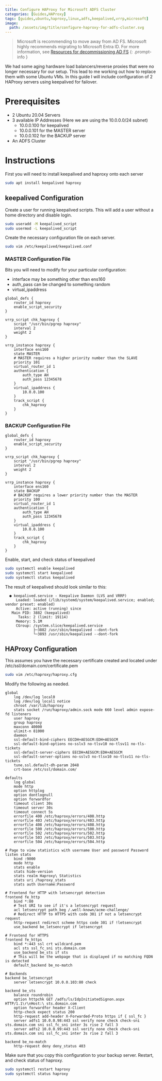 ```yaml
---
title: Configure HAProxy for Microsoft ADFS Cluster
categories: [Guides,HAProxy]
tags: [guides,ubuntu,haproxy,linux,adfs,keepalived,vrrp,microsoft]
image:
  path: /assets/img/title/configure-haproxy-for-adfs-cluster.svg
---
```


> Microsoft is recommending to move away from AD FS. Microsoft highly recommends migrating to Microsoft Entra ID. For more information, see [Resources for decommissioning AD FS](https://learn.microsoft.com/en-us/windows-server/identity/ad-fs/ad-fs-decommission)
{: .prompt-info }

We had some aging hardware load balancers/reverse proxies that were no longer necessary for our setup. This lead to me working out how to replace them with some Ubuntu VMs.
In this guide I will include configuration of 2 HAProxy servers using keepalived for failover.

# Prerequisites
- 2 Ubuntu 20.04 Servers
- 3 available IP Addresses (Here we are using the 10.0.0.0/24 subnet)
    - 10.0.0.100 for keepalived
    - 10.0.0.101 for the MASTER server
    - 10.0.0.102 for the BACKUP server
- An ADFS Cluster

# Instructions
First you will need to install keepalived and haproxy onto each server

```bash
sudo apt install keepalived haproxy
```

## keepalived Configuration
Create a user for running keepalived scripts. This will add a user without a home directory and disable login.

```bash
sudo useradd -M keepalived_script
sudo usermod -L keepalived_script
```

Create the necessary configuration file on each server.

```bash
sudo vim /etc/keepalived/keepalived.conf
```

### MASTER Configuration File
Bits you will need to modify for your particular configuration:
- interface may be something other than ens160
- auth_pass can be changed to something random
- virtual_ipaddress

```
global_defs {
    router_id haproxy
    enable_script_security
}

vrrp_script chk_haproxy {
    script "/usr/bin/pgrep haproxy"
    interval 2
    weight 2
}

vrrp_instance haproxy {
    interface ens160
    state MASTER
    # MASTER requires a higher priority number than the SLAVE
    priority 101
    virtual_router_id 1
    authentication {
        auth_type AH
        auth_pass 12345678
    }
    virtual_ipaddress {
        10.0.0.100
    }
    track_script {
        chk_haproxy
    }
}
```

### BACKUP Configuration File
```
global_defs {
    router_id haproxy
    enable_script_security
}

vrrp_script chk_haproxy {
    script "/usr/bin/pgrep haproxy"
    interval 2
    weight 2
}

vrrp_instance haproxy {
    interface ens160
    state BACKUP
    # BACKUP requires a lower priority number than the MASTER
    priority 100
    virtual_router_id 1
    authentication {
        auth_type AH
        auth_pass 12345678
    }
    virtual_ipaddress {
        10.0.0.100
    }
    track_script {
        chk_haproxy
    }
}
```

Enable, start, and check status of keepalived

```bash
sudo systemctl enable keepalived
sudo systemctl start keepalived
sudo systemctl status keepalived
```

The result of keepalived should look similar to this:
```
  ● keepalived.service - Keepalive Daemon (LVS and VRRP)
     Loaded: loaded (/lib/systemd/system/keepalived.service; enabled; vendor preset: enabled)
     Active: active (running) since
   Main PID: 3882 (keepalived)
      Tasks: 2 (limit: 19114)
     Memory: 5.1M
     CGroup: /system.slice/keepalived.service
             ├─3882 /usr/sbin/keepalived --dont-fork
             └─3893 /usr/sbin/keepalived --dont-fork
```

## HAProxy Configuration
This assumes you have the necessary certificate created and located under /etc/ssl/domain.com/certificate.pem

```bash
sudo vim /etc/haproxy/haproxy.cfg
```

Modify the following as needed.

```
global
    log /dev/log local0
    log /dev/log local1 notice
    chroot /var/lib/haproxy
    stats socket /run/haproxy/admin.sock mode 660 level admin expose-fd listeners
    user haproxy
    group haproxy
    maxconn 40000
    ulimit-n 81000
    daemon
    ssl-default-bind-ciphers EECDH+AESGCM:EDH+AESGCM
    ssl-default-bind-options no-sslv3 no-tlsv10 no-tlsv11 no-tls-tickets
    ssl-default-server-ciphers EECDH+AESGCM:EDH+AESGCM
    ssl-default-server-options no-sslv3 no-tlsv10 no-tlsv11 no-tls-tickets
    tune.ssl.default-dh-param 2048
    crt-base /etc/ssl/domain.com/

defaults
    log global
    mode http
    option httplog
    option dontlognull
    option forwardfor
    timeout client 30s
    timeout server 30s
    timeout connect 5s
    errorfile 400 /etc/haproxy/errors/400.http
    errorfile 403 /etc/haproxy/errors/403.http
    errorfile 408 /etc/haproxy/errors/408.http
    errorfile 500 /etc/haproxy/errors/500.http
    errorfile 502 /etc/haproxy/errors/502.http
    errorfile 503 /etc/haproxy/errors/503.http
    errorfile 504 /etc/haproxy/errors/504.http

# Page to view statistics with username User and password Password
listen stats
    bind :9000
    mode http
    stats enable
    stats hide-version
    stats realm Haproxy\ Statistics
    stats uri /haproxy_stats
    stats auth Username:Password

# Frontend for HTTP with letsencrypt detection
frontend fe_http
    bind *:80
    # Test URI to see if it's a letsencrypt request
    acl letsencrypt path_beg /.well-known/acme-challenge/
    # Redirect HTTP to HTTPS with code 301 if not a letsencrypt request
    http-request redirect scheme https code 301 if !letsencrypt
    use_backend be_letsencrypt if letsencrypt

# Frontend for HTTPS
frontend fe_https
    bind *:443 ssl crt wildcard.pem
    acl sts ssl_fc_sni sts.domain.com
    use_backend be_sts if sts
    # This will be the webpage that is displayed if no matching FQDN is detected
    default_backend be_no-match

# Backends
backend be_letsencrypt
    server letsencrypt 10.0.0.103:80 check

backend be_sts
    balance roundrobin
    option httpchk GET /adfs/ls/IdpInitiatedSignon.aspx HTTP/1.1\r\nHost:\ sts.domain.com
    option forwardfor header X-Client
    http-check expect status 200
    http-request add-header X-Forwarded-Proto https if { ssl_fc }
    server adfs1 10.0.0.98:443 ssl verify none check check-sni sts.domain.com sni ssl_fc_sni inter 3s rise 2 fall 3
    server adfs2 10.0.0.99:443 ssl verify none check check-sni sts.domain.com sni ssl_fc_sni inter 3s rise 2 fall 3

backend be_no-match
    http-request deny deny_status 403
```

Make sure that you copy this configuration to your backup server.
Restart, and check status of haproxy.

```bash
sudo systemctl restart haproxy
sudo systemctl status haproxy
```
